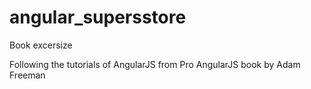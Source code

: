 angular_supersstore
===================

Book excersize 

Following the tutorials of AngularJS from Pro AngularJS book by Adam Freeman

